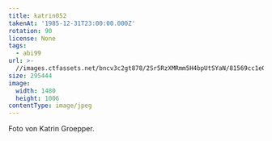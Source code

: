 ```yaml
---
title: katrin052
takenAt: '1985-12-31T23:00:00.000Z'
rotation: 90
license: None
tags:
  - abi99
url: >-
  //images.ctfassets.net/bncv3c2gt878/2Sr5RzXMRmm5H4bpUtSYaN/81569cc1e021349e920a8de536a024ac/katrin052_14504825278_o
size: 295444
image:
  width: 1480
  height: 1006
contentType: image/jpeg
---
```


Foto von Katrin Groepper.